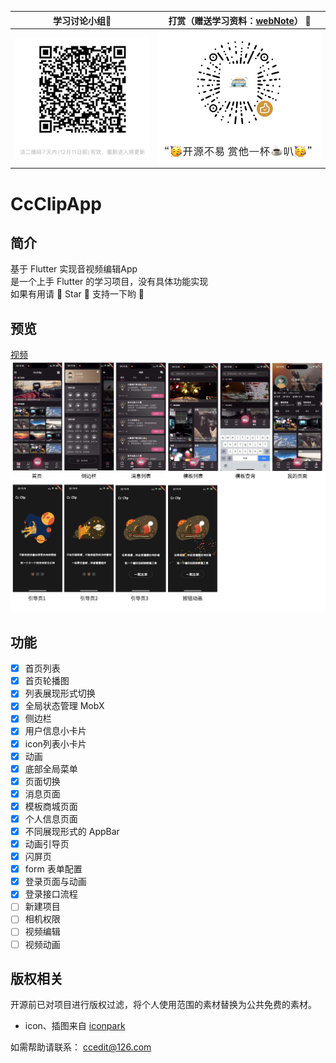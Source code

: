 
|                                      学习讨论小组🍻                                      |   打赏（赠送学习资料：[webNote](https://github.com/Cc-Edit/webNote)） :confetti_ball:    | 
|:----------------------------------------------------------------------------------:|:---------------------------------------------------------------------:| 
| ![wechat.png](https://github.com/Cc-Edit/Cc-Edit/blob/main/public/CcClip.png) |     ![img.png](https://github.com/Cc-Edit/Cc-Edit/blob/main/public/img.png)  |


# CcClipApp

## 简介
基于 Flutter 实现音视频编辑App <br/>
是一个上手 Flutter 的学习项目，没有具体功能实现 <br/>
如果有用请 🌟 Star 🌟 支持一下哟 🫣 <br/>

## 预览
[视频](https://www.bilibili.com/video/BV1Ua4y1o7X3/)    
![preview.jpg](https://github.com/Cc-Edit/CcClipApp/blob/main/preview.jpg)

## 功能
- [x]  首页列表
- [x]  首页轮播图
- [x]  列表展现形式切换
- [x]  全局状态管理 MobX
- [x]  侧边栏
- [x]  用户信息小卡片
- [x]  icon列表小卡片
- [x]  动画
- [x]  底部全局菜单
- [x]  页面切换
- [x]  消息页面
- [x]  模板商城页面
- [x]  个人信息页面
- [x]  不同展现形式的 AppBar
- [x]  动画引导页
- [x]  闪屏页
- [x]  form 表单配置
- [x]  登录页面与动画
- [x]  登录接口流程
- [ ] 新建项目 
- [ ] 相机权限 
- [ ] 视频编辑 
- [ ] 视频动画

## 版权相关
  开源前已对项目进行版权过滤，将个人使用范围的素材替换为公共免费的素材。
  - icon、插图来自 [iconpark](https://iconpark.oceanengine.com/official)


如需帮助请联系： ccedit@126.com
